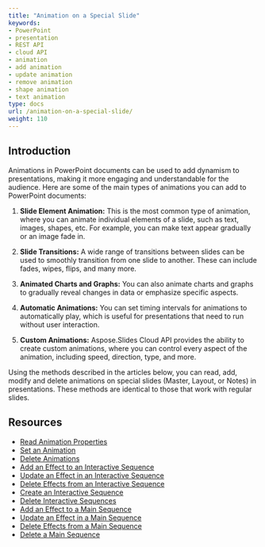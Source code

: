 ```yaml
---
title: "Animation on a Special Slide"
keywords:
- PowerPoint
- presentation
- REST API
- cloud API
- animation
- add animation
- update animation
- remove animation
- shape animation
- text animation
type: docs
url: /animation-on-a-special-slide/
weight: 110
---
```


## **Introduction**

Animations in PowerPoint documents can be used to add dynamism to presentations, making it more engaging and understandable for the audience. Here are some of the main types of animations you can add to PowerPoint documents:

1. **Slide Element Animation:** This is the most common type of animation, where you can animate individual elements of a slide, such as text, images, shapes, etc. For example, you can make text appear gradually or an image fade in.

2. **Slide Transitions:** A wide range of transitions between slides can be used to smoothly transition from one slide to another. These can include fades, wipes, flips, and many more.

3. **Animated Charts and Graphs:** You can also animate charts and graphs to gradually reveal changes in data or emphasize specific aspects.

4. **Automatic Animations:** You can set timing intervals for animations to automatically play, which is useful for presentations that need to run without user interaction.

5. **Custom Animations:** Aspose.Slides Cloud API provides the ability to create custom animations, where you can control every aspect of the animation, including speed, direction, type, and more.

Using the methods described in the articles below, you can read, add, modify and delete animations on special slides (Master, Layout, or Notes) in presentations. These methods are identical to those that work with regular slides.

## **Resources**

- [Read Animation Properties](/slides/read-animation-properties-from-a-special-slide/)
- [Set an Animation](/slides/set-an-animation-on-a-special-slide/)
- [Delete Animations](/slides/delete-animations-from-a-special-slide/)
- [Add an Effect to an Interactive Sequence](/slides/add-an-effect-to-an-interactive-sequence-on-a-special-slide/)
- [Update an Effect in an Interactive Sequence](/slides/update-an-effect-in-an-interactive-sequence-on-a-special-slide/)
- [Delete Effects from an Interactive Sequence](/slides/delete-effects-from-an-interactive-sequence-on-a-special-slide/)
- [Create an Interactive Sequence](/slides/create-an-interactive-sequence-on-a-special-slide/)
- [Delete Interactive Sequences](/slides/delete-interactive-sequences-from-a-special-slide/)
- [Add an Effect to a Main Sequence](/slides/add-an-effect-to-a-main-sequence-on-a-special-slide/)
- [Update an Effect in a Main Sequence](/slides/update-an-effect-in-a-main-sequence-on-a-special-slide/)
- [Delete Effects from a Main Sequence](/slides/delete-effects-from-a-main-sequence-on-a-special-slide/)
- [Delete a Main Sequence](/slides/delete-a-main-sequence-from-a-special-slide/)
